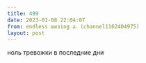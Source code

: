 ```yaml
---
title: 499
date: 2023-01-08 22:04:07
from: endless шизing ⍼ (channel1162404975)
layout: post
---
```


ноль тревожки в последние дни
